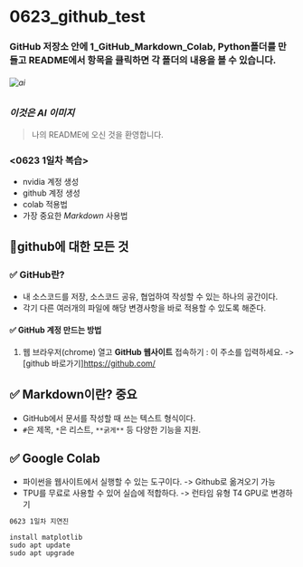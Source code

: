 # 0623_github_test
### GitHub 저장소 안에 1_GitHub_Markdown_Colab, Python폴더를 만들고 README에서 항목을 클릭하면 각 폴더의 내용을 볼 수 있습니다.
###### ![ai](https://github.com/user-attachments/assets/7ab7a5b8-a21d-4781-a90b-80ed15785588)
### *이것은 AI 이미지*
> 나의 README에 오신 것을 환영합니다.

 
### <0623 1일차 복습>
* nvidia 계정 생성
* github 계정 생성
* colab 적용법 
* 가장 중요한 *Markdown* 사용법

## 📌github에 대한 모든 것

### ✅ GitHub란?
- 내 소스코드를 저장, 소스코드 공유, 협업하여 작성할 수 있는 하나의 공간이다.
- 각기 다른 여러개의 파일에 해당 변경사항을 바로 적용할 수 있도록 해준다.

#### ✅ GitHub 계정 만드는 방법
1. 웹 브라우저(chrome) 열고 **GitHub 웹사이트** 접속하기 :
   이 주소를 입력하세요. -> [github 바로가기]https://github.com/
   
  









## ✅ Markdown이란? **중요**
- GitHub에서 문서를 작성할 때 쓰는 텍스트 형식이다.
- `#`은 제목, `*`은 리스트, `**굵게**` 등 다양한 기능을 지원.

## ✅ Google Colab
- 파이썬을 웹사이트에서 실행할 수 있는 도구이다. -> Github로 옮겨오기 가능 
- TPU를 무료로 사용할 수 있어 실습에 적합하다. -> 런타임 유형 T4 GPU로 변경하기






``` bash
0623 1일차 지연진
```
```
install matplotlib
sudo apt update
sudo apt upgrade
```
